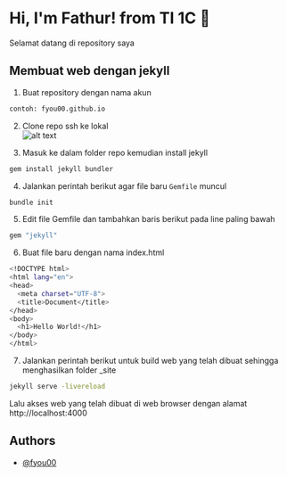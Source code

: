 # Hi, I'm Fathur! from TI 1C 👋

Selamat datang di repository saya
## Membuat web dengan jekyll

1. Buat repository dengan nama akun
```bash
contoh: fyou00.github.io
```
2. Clone repo ssh ke lokal\
![alt text](https://github.com/fyou00/fyou00.github.io/blob/main/contoh2.jpg?raw=true)

3. Masuk ke dalam folder repo kemudian install jekyll 
```bash
gem install jekyll bundler
```
4. Jalankan perintah berikut agar file baru `Gemfile` muncul
```bash
bundle init
```
5. Edit file Gemfile dan tambahkan baris berikut pada line paling bawah
```bash
gem "jekyll"
```

6. Buat file baru dengan nama index.html
```bash
<!DOCTYPE html>
<html lang="en">
<head>
  <meta charset="UTF-8">
  <title>Document</title>
</head>
<body>
  <h1>Hello World!</h1>
</body>
</html>
```

7. Jalankan perintah berikut untuk build web yang telah dibuat sehingga menghasilkan folder _site
```bash
jekyll serve -livereload
```

Lalu akses web yang telah dibuat di web browser dengan alamat http://localhost:4000
## Authors

- [@fyou00](https://www.github.com/fyou00)

